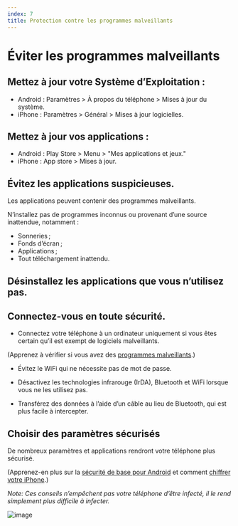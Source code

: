 ```yaml
---
index: 7
title: Protection contre les programmes malveillants
---
```

# Éviter les programmes malveillants

## Mettez à jour votre Système d’Exploitation :

*   Android : Paramètres > À propos du téléphone > Mises à jour du système.
*   iPhone : Paramètres > Général > Mises à jour logicielles.

## Mettez à jour vos applications :

*   Android : Play Store > Menu > "Mes applications et jeux."
*   iPhone : App store > Mises à jour.

## Évitez les applications suspicieuses.

Les applications peuvent contenir des programmes malveillants.

N’installez pas de programmes inconnus ou provenant d’une source inattendue, notamment :

*   Sonneries ;
*   Fonds d’écran ;
*   Applications ;
*   Tout téléchargement inattendu.

## Désinstallez les applications que vous n’utilisez pas.

## Connectez-vous en toute sécurité. 

*   Connectez votre téléphone à un ordinateur uniquement si vous êtes certain qu’il est exempt de logiciels malveillants.

(Apprenez à vérifier si vous avez des [programmes malveillants](umbrella://information/malware/beginner).)

*   Évitez le WiFi qui ne nécessite pas de mot de passe.

*   Désactivez les technologies infrarouge (IrDA), Bluetooth et WiFi lorsque vous ne les utilisez pas.

*   Transférez des données à l’aide d’un câble au lieu de Bluetooth, qui est plus facile à intercepter.

## Choisir des paramètres sécurisés

De nombreux paramètres et applications rendront votre téléphone plus sécurisé.

(Apprenez-en plus sur la [sécurité de base pour Android](umbrella://tools/other/s_android.md) et comment [chiffrer votre iPhone](umbrella://tools/encryption/s_encrypt-your-iphone.md).)

*Note: Ces conseils n’empêchent pas votre téléphone d’être infecté, il le rend simplement plus difficile à infecter.*

![image](mobile6.png)
